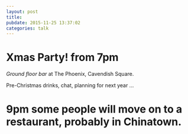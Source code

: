 ```yaml
---
layout: post
title: 
pubdate: 2015-11-25 13:37:02
categories: talk
---
```


# Xmas Party! from 7pm

*Ground floor bar* at The Phoenix, Cavendish Square.

Pre-Christmas drinks, chat, planning for next year ...

# 9pm some people will move on to a restaurant, probably in Chinatown.

